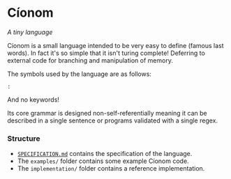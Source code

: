 # Cíonom
*A tiny language*

Cíonom is a small language intended to be very easy to define (famous last words). In fact it's so simple that it isn't turing complete! Deferring to external code for branching and manipulation of memory.

The symbols used by the language are as follows:
```
:
```
And no keywords!

Its core grammar is designed non-self-referentially meaning it can be described in a single sentence or programs validated with a single regex.

### Structure
- [`SPECIFICATION.md`](SPECIFICATION.md) contains the specification of the language.
- The `examples/` folder contains some example Cíonom code.
- The `implementation/` folder contains a reference implementation.
